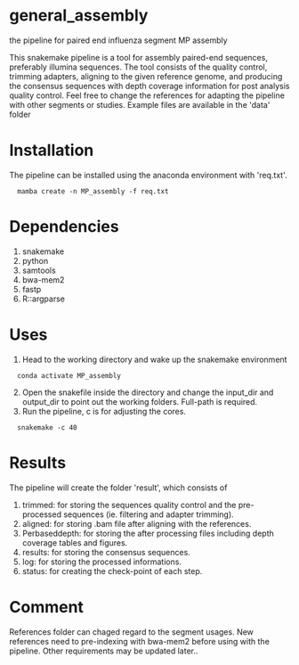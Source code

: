 # general_assembly
the pipeline for paired end influenza segment MP assembly

This snakemake pipeline is a tool for assembly paired-end sequences, preferably illumina sequences. The tool consists of the quality control, trimming adapters, aligning to the given reference genome, and producing the consensus sequences with depth coverage information for post analysis quality control. Feel free to change the references for adapting the pipeline with other segments or studies. Example files are available in the 'data' folder

# Installation
The pipeline can be installed using the anaconda environment with 'req.txt'.
```
  mamba create -n MP_assembly -f req.txt
```
# Dependencies
1. snakemake
2. python
3. samtools
4. bwa-mem2
5. fastp
6. R::argparse
   
# Uses
1. Head to the working directory and wake up the snakemake environment
```
  conda activate MP_assembly
```
2. Open the snakefile inside the directory and change the input_dir and output_dir to point out the working folders. Full-path is required.
3. Run the pipeline, c is for adjusting the cores.
```
  snakemake -c 40
```

# Results
The pipeline will create the folder 'result', which consists of 
1.  trimmed: for storing the sequences quality control and the pre-processed sequences (ie. filtering and adapter trimming).
2.  aligned: for storing .bam file after aligning with the references.
3.  Perbaseddepth: for storing the after processing files including depth coverage tables and figures.
4.  results: for storing the consensus sequences.
5.  log: for storing the processed informations.
6.  status: for creating the check-point of each step.

# Comment
References folder can chaged regard to the segment usages. New references need to pre-indexing with bwa-mem2 before using with the pipeline.
Other requirements may be updated later..
